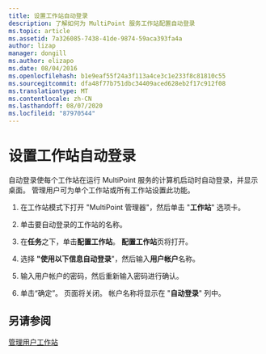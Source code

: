 ```yaml
---
title: 设置工作站自动登录
description: 了解如何为 MultiPoint 服务工作站配置自动登录
ms.topic: article
ms.assetid: 7a326085-7438-41de-9874-59aca393fa4a
author: lizap
manager: dongill
ms.author: elizapo
ms.date: 08/04/2016
ms.openlocfilehash: b1e9eaf55f24a3f113a4ce3c1e233f8c81810c55
ms.sourcegitcommit: dfa48f77b751dbc34409aced628eb2f17c912f08
ms.translationtype: MT
ms.contentlocale: zh-CN
ms.lasthandoff: 08/07/2020
ms.locfileid: "87970544"
---
```

# <a name="set-up-a-station-for-automatic-logon"></a>设置工作站自动登录
自动登录使每个工作站在运行 MultiPoint 服务的计算机启动时自动登录，并显示桌面。 管理用户可为单个工作站或所有工作站设置此功能。

1.  在工作站模式下打开 "MultiPoint 管理器"，然后单击 "**工作站**" 选项卡。

2.  单击要自动登录的工作站的名称。

3.  在**任务**之下，单击**配置工作站**。 **配置工作站**页将打开。

4.  选择 **"使用以下信息自动登录**"，然后输入**用户帐户**名称。

5.  输入用户帐户的密码，然后重新输入密码进行确认。

6.  单击“确定”。 页面将关闭。 帐户名称将显示在 "**自动登录**" 列中。

## <a name="see-also"></a>另请参阅
[管理用户工作站](Manage-User-Stations.md)